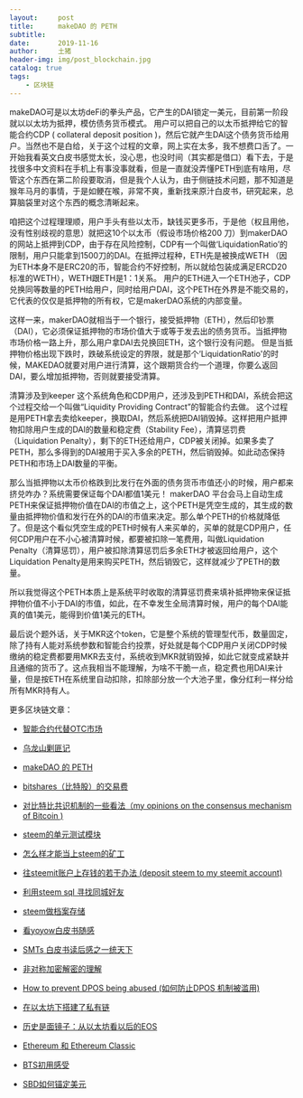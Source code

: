 ```yaml
---
layout:     post
title:      makeDAO 的 PETH
subtitle:   
date:       2019-11-16
author:     土猪
header-img: img/post_blockchain.jpg
catalog: true
tags:
    - 区块链
---
```


makeDAO可是以太坊deFi的拳头产品，它产生的DAI锁定一美元，目前第一阶段就以以太坊为抵押，模仿债务货币模式。 用户可以把自己的以太币抵押给它的智能合约CDP ( collateral deposit position )，然后它就产生DAI这个债务货币给用户。当然也不是白给，关于这个过程的文章，网上实在太多，我不想费口舌了。一开始我看英文白皮书感觉太长，没心思，也没时间（其实都是借口）看下去，于是找很多中文资料在手机上有事没事就看，但是一直就没弄懂PETH到底有啥用，尽管这个东西在第二阶段要取消，但是我个人认为，由于侧链技术问题，那不知道是猴年马月的事情，于是如鲠在喉，非常不爽，重新找来原汁白皮书，研究起来，总算脑袋里对这个东西的概念清晰起来。



咱把这个过程理理顺，用户手头有些以太币，缺钱买更多币，于是他（权且用他，没有性别歧视的意思）就把这10个以太币（假设市场价格200 刀）到makerDAO的网站上抵押到CDP，由于存在风险控制，CDP有一个叫做‘Liquidation​ ​Ratio’的限制，用户只能拿到1500刀的DAI。在抵押过程种，ETH先是被换成WETH （因为ETH本身不是ERC20的币，智能合约不好控制，所以就给包装成满足ERCD20标准的WETH），WETH跟ETH是1：1关系。 用户的ETH进入一个ETH池子，CDP兑换同等数量的PETH给用户，同时给用户DAI，这个PETH在外界是不能交易的，它代表的仅仅是抵押物的所有权，它是makerDAO系统的内部变量。



这样一来，makerDAO就相当于一个银行，接受抵押物（ETH），然后印钞票（DAI），它必须保证抵押物的市场价值大于或等于发去出的债务货币。当抵押物市场价格一路上升，那么用户拿DAI去兑换回ETH，这个银行没有问题。 但是当抵押物价格出现下跌时，跌破系统设定的界限，就是那个‘Liquidation​ ​Ratio'的时候，MAKEDAO就要对用户进行清算，这个跟期货合约一个道理，你要么返回DAI，要么增加抵押物，否则就要接受清算。


清算涉及到keeper 这个系统角色和CDP用户，还涉及到PETH和DAI，系统会把这个过程交给一个叫做“Liquidity Providing Contract”的智能合约去做。 这个过程是用PETH拿去卖给keeper，换取DAI，然后系统把DAI销毁掉。这样把用户抵押物扣除用户生成的DAI的数量和稳定费（Stability Fee），清算惩罚费（Liquidation Penalty），剩下的ETH还给用户，CDP被关闭掉。如果多卖了PETH，那么多得到的DAI被用于买入多余的PETH，然后销毁掉。如此动态保持PETH和市场上DAI数量的平衡。



那么当抵押物以太币价格跌到比发行在外面的债务货币市值还小的时候，用户都来挤兑咋办？系统需要保证每个DAI都值1美元！ makerDAO 平台会马上自动生成PETH来保证抵押物价值在DAI的市值之上，这个PETH是凭空生成的，其生成的数量由抵押物价值和发行在外的DAI的市值来决定。那么单个PETH的价格就降低了。但是这个看似凭空生成的PETH时候有人来买单的，买单的就是CDP用户，任何CDP用户在不小心被清算时候，都要被扣除一笔费用，叫做Liquidation Penalty（清算惩罚），用户被扣除清算惩罚后多余ETH才被返回给用户，这个Liquidation Penalty是用来购买PETH，然后销毁它，这样就减少了PETH的数量。



所以我觉得这个PETH本质上是系统平时收取的清算惩罚费来填补抵押物来保证抵押物价值不小于DAI的市值，如此，在不幸发生全局清算时候，用户的每个DAI能真的值1美元，能得到价值1美元的ETH。



最后说个题外话，关于MKR这个token，它是整个系统的管理型代币，数量固定，除了持有人能对系统参数和智能合约投票，好处就是每个CDP用户关闭CDP时候缴纳的稳定费都要用MKR去支付，系统收到MKR就销毁掉，如此它就变成紧缺并且通缩的货币了。这点我相当不能理解，为啥不干脆一点，稳定费也用DAI来计量，但是按ETH在系统里自动扣除，扣除部分放一个大池子里，像分红利一样分给所有MKR持有人。




更多区块链文章：

- [智能合约代替OTC市场](http://livinginau.life/2019/12/10/%E6%99%BA%E8%83%BD%E5%90%88%E7%BA%A6%E4%BB%A3%E6%9B%BFotc%E5%B8%82%E5%9C%BA/)
- 
  [乌龙山剿匪记](http://livinginau.life/2019/11/25/%E4%B9%8C%E9%BE%99%E5%B1%B1%E5%89%BF%E5%8C%AA%E8%AE%B0/)

- 
  [makeDAO 的 PETH](http://livinginau.life/2019/11/16/makeDAO_peth/)

- 
  [bitshares（比特股）的交易费](http://livinginau.life/2019/11/16/bitshares-%E6%AF%94%E7%89%B9%E8%82%A1-%E7%9A%84%E4%BA%A4%E6%98%93%E8%B4%B9/)

- 
  [对比特比共识机制的一些看法（my opinions on the consensus mechanism of Bitcoin )](http://livinginau.life/2019/03/05/%E5%AF%B9%E6%AF%94%E7%89%B9%E6%AF%94%E5%85%B1%E8%AF%86%E6%9C%BA%E5%88%B6%E7%9A%84%E4%B8%80%E4%BA%9B%E7%9C%8B%E6%B3%95/)

- 
  [steem的单元测试模块](http://livinginau.life/2018/10/23/steem%E7%9A%84%E5%8D%95%E5%85%83%E6%B5%8B%E8%AF%95%E6%A8%A1%E5%9D%97/)

- 
  [怎么样才能当上steem的矿工](http://livinginau.life/2018/10/20/%E6%80%8E%E4%B9%88%E6%A0%B7%E6%89%8D%E8%83%BD%E5%BD%93%E4%B8%8Asteem%E7%9A%84%E7%9F%BF%E5%B7%A5/)

- 
  [往steemit账户上存钱的若干办法 (deposit steem to my steemit account)](http://livinginau.life/2018/10/20/%E5%BE%80steemit%E8%B4%A6%E6%88%B7%E4%B8%8A%E5%AD%98%E9%92%B1%E7%9A%84%E8%8B%A5%E5%B9%B2%E5%8A%9E%E6%B3%95/)

- 
  [利用steem sql 寻找同城好友](http://livinginau.life/2018/10/20/%E5%88%A9%E7%94%A8steem-sql-%E5%AF%BB%E6%89%BE%E5%90%8C%E5%9F%8E%E5%A5%BD%E5%8F%8B/)

- 
  [steem做档案存储](http://livinginau.life/2018/10/20/steem-%E5%81%9A%E6%A1%A3%E6%A1%88%E5%AD%98%E5%82%A8/)

- 
  [看yoyow白皮书随感](http://livinginau.life/2018/01/16/%E7%9C%8Byoyow%E7%99%BD%E7%9A%AE%E4%B9%A6%E9%9A%8F%E6%84%9F/)

- 
  [SMTs 白皮书读后感之一统天下](http://livinginau.life/2017/12/06/SMTs-%E7%99%BD%E7%9A%AE%E4%B9%A6%E8%AF%BB%E5%90%8E%E6%84%9F%E4%B9%8B%E4%B8%80%E7%BB%9F%E5%A4%A9%E4%B8%8B/)

- 
  [非对称加密解密的理解](http://livinginau.life/2017/12/05/%E9%9D%9E%E5%AF%B9%E7%A7%B0%E5%8A%A0%E5%AF%86%E8%A7%A3%E5%AF%86%E7%9A%84%E7%90%86%E8%A7%A3/)

- 
  [How to prevent DPOS being abused (如何防止DPOS 机制被滥用)](http://livinginau.life/2017/12/05/%E5%A6%82%E4%BD%95%E9%98%B2%E6%AD%A2DPOS-%E6%9C%BA%E5%88%B6%E8%A2%AB%E6%BB%A5%E7%94%A8/)

- 
  [在以太坊下搭建了私有链](http://livinginau.life/2017/12/05/%E5%9C%A8%E4%BB%A5%E5%A4%AA%E5%9D%8A%E4%B8%8B%E6%90%AD%E5%BB%BA%E4%BA%86%E7%A7%81%E6%9C%89%E9%93%BE/)

- 
  [历史是面镜子：从以太坊看以后的EOS](http://livinginau.life/2017/12/05/%E4%BB%8E%E4%BB%A5%E5%A4%AA%E5%9D%8A%E7%9C%8B%E4%BB%A5%E5%90%8E%E7%9A%84EOS/)

- 
  [Ethereum 和 Ethereum Classic](http://livinginau.life/2017/12/05/Ethereum-%E5%92%8C-Ethereum-Classic/)

- 
  [BTS初用感受](http://livinginau.life/2017/12/05/BTS%E5%88%9D%E7%94%A8%E6%84%9F%E5%8F%97/)

- [SBD如何锚定美元](http://livinginau.life/2017/10/05/sbd-peg-to-usd/)


